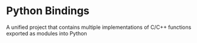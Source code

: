 # Python Bindings
A unified project that contains multiple implementations of C/C++ functions exported as modules into Python
